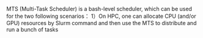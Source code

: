 MTS (Multi-Task Scheduler) is a bash-level scheduler, which can be used for the two following scenarios：
1）On HPC, one can allocate CPU (and/or GPU) resources by Slurm command and then use the MTS to distribute and run a bunch of tasks
 
